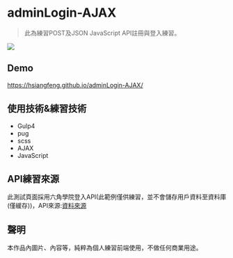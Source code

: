 # adminLogin-AJAX
> 此為練習POST及JSON JavaScript API註冊與登入練習。  

![](https://i.imgur.com/eRXHaCX.png)
## Demo
[https://hsiangfeng.github.io/adminLogin-AJAX/ ](https://hsiangfeng.github.io/adminLogin-AJAX/ ) 

## 使用技術&練習技術
- Gulp4
- pug
- scss
- AJAX
- JavaScript

## API練習來源
此測試頁面採用六角學院登入API(此範例僅供練習，並不會儲存用戶資料至資料庫(僅緩存))，API來源:<a href="https://github.com/hexschool/nodejs_ajax_tutorial">資料來源</a>  

## 聲明
本作品內圖片、內容等，純粹為個人練習前端使用，不做任何商業用途。
